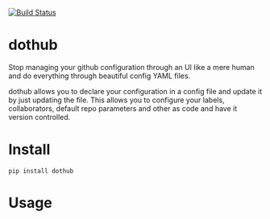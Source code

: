 [![Build Status](https://travis-ci.org/Mariocj89/dothub.svg?branch=master)](https://travis-ci.org/Mariocj89/dothub)
# dothub
Stop managing your github configuration through an UI like a mere human
and do everything through beautiful config YAML files.

dothub allows you to declare your configuration in a config file and update it by
just updating the file. This allows you to configure your labels, collaborators,
default repo parameters and other as code and have it version controlled.

# Install
```pip install dothub```

# Usage
